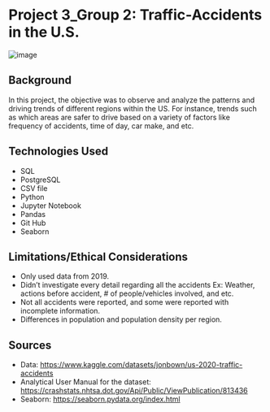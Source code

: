 # Project 3_Group 2: Traffic-Accidents in the U.S.

![image](https://user-images.githubusercontent.com/117343047/233496958-7bfbc127-cf88-4168-9da3-07a54ed695d0.png)

## Background
In this project, the objective was to observe and analyze the patterns and driving trends of different regions within the US. For instance, trends such as which areas are safer to drive based on a variety of factors like frequency of accidents, time of day, car make, and etc.



## Technologies Used
* SQL
* PostgreSQL
* CSV file 
* Python 
* Jupyter Notebook
* Pandas
* Git Hub
* Seaborn


## Limitations/Ethical Considerations
* Only used data from 2019.
* Didn’t investigate every detail regarding all the accidents
   Ex: Weather, actions before accident, # of people/vehicles involved, and etc.
* Not all accidents were reported, and some were reported with incomplete information.
* Differences in population and population density per region.


## Sources
* Data: https://www.kaggle.com/datasets/jonbown/us-2020-traffic-accidents
* Analytical User Manual for the dataset: https://crashstats.nhtsa.dot.gov/Api/Public/ViewPublication/813436
* Seaborn: https://seaborn.pydata.org/index.html
